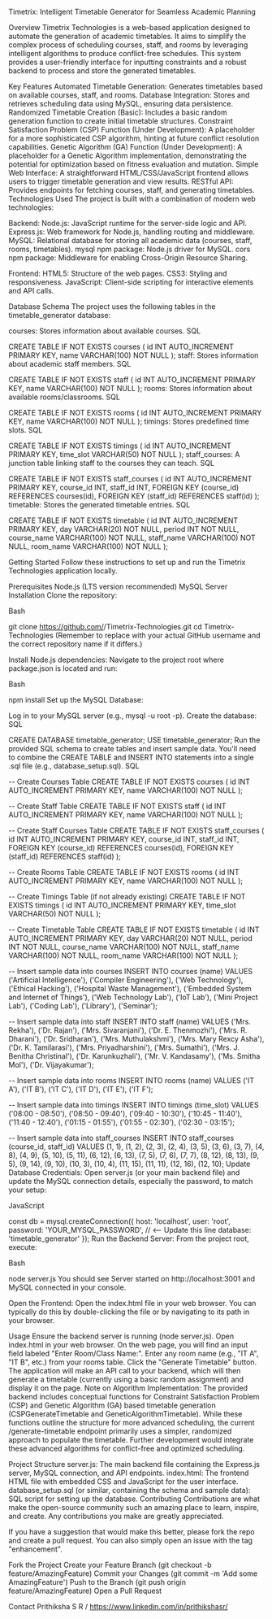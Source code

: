 Timetrix: Intelligent Timetable Generator for Seamless Academic Planning

Overview
Timetrix Technologies is a web-based application designed to automate the generation of academic timetables. It aims to simplify the complex process of scheduling courses, staff, and rooms by leveraging intelligent algorithms to produce conflict-free schedules. This system provides a user-friendly interface for inputting constraints and a robust backend to process and store the generated timetables.

Key Features
Automated Timetable Generation: Generates timetables based on available courses, staff, and rooms.
Database Integration: Stores and retrieves scheduling data using MySQL, ensuring data persistence.
Randomized Timetable Creation (Basic): Includes a basic random generation function to create initial timetable structures.
Constraint Satisfaction Problem (CSP) Function (Under Development): A placeholder for a more sophisticated CSP algorithm, hinting at future conflict resolution capabilities.
Genetic Algorithm (GA) Function (Under Development): A placeholder for a Genetic Algorithm implementation, demonstrating the potential for optimization based on fitness evaluation and mutation.
Simple Web Interface: A straightforward HTML/CSS/JavaScript frontend allows users to trigger timetable generation and view results.
RESTful API: Provides endpoints for fetching courses, staff, and generating timetables.
Technologies Used
The project is built with a combination of modern web technologies:

Backend:
Node.js: JavaScript runtime for the server-side logic and API.
Express.js: Web framework for Node.js, handling routing and middleware.
MySQL: Relational database for storing all academic data (courses, staff, rooms, timetables).
mysql npm package: Node.js driver for MySQL.
cors npm package: Middleware for enabling Cross-Origin Resource Sharing.

Frontend:
HTML5: Structure of the web pages.
CSS3: Styling and responsiveness.
JavaScript: Client-side scripting for interactive elements and API calls.

Database Schema
The project uses the following tables in the timetable_generator database:

courses: Stores information about available courses.
SQL

CREATE TABLE IF NOT EXISTS courses (
    id INT AUTO_INCREMENT PRIMARY KEY,
    name VARCHAR(100) NOT NULL
);
staff: Stores information about academic staff members.
SQL

CREATE TABLE IF NOT EXISTS staff (
    id INT AUTO_INCREMENT PRIMARY KEY,
    name VARCHAR(100) NOT NULL
);
rooms: Stores information about available rooms/classrooms.
SQL

CREATE TABLE IF NOT EXISTS rooms (
    id INT AUTO_INCREMENT PRIMARY KEY,
    name VARCHAR(100) NOT NULL
);
timings: Stores predefined time slots.
SQL

CREATE TABLE IF NOT EXISTS timings (
    id INT AUTO_INCREMENT PRIMARY KEY,
    time_slot VARCHAR(50) NOT NULL
);
staff_courses: A junction table linking staff to the courses they can teach.
SQL

CREATE TABLE IF NOT EXISTS staff_courses (
    id INT AUTO_INCREMENT PRIMARY KEY,
    course_id INT,
    staff_id INT,
    FOREIGN KEY (course_id) REFERENCES courses(id),
    FOREIGN KEY (staff_id) REFERENCES staff(id)
);
timetable: Stores the generated timetable entries.
SQL

CREATE TABLE IF NOT EXISTS timetable (
    id INT AUTO_INCREMENT PRIMARY KEY,
    day VARCHAR(20) NOT NULL,
    period INT NOT NULL,
    course_name VARCHAR(100) NOT NULL,
    staff_name VARCHAR(100) NOT NULL,
    room_name VARCHAR(100) NOT NULL
);

Getting Started
Follow these instructions to set up and run the Timetrix Technologies application locally.

Prerequisites
Node.js (LTS version recommended)
MySQL Server
Installation
Clone the repository:

Bash

git clone https://github.com/<YourGitHubUsername>/Timetrix-Technologies.git
cd Timetrix-Technologies
(Remember to replace <YourGitHubUsername> with your actual GitHub username and the correct repository name if it differs.)

Install Node.js dependencies:
Navigate to the project root where package.json is located and run:

Bash

npm install
Set up the MySQL Database:

Log in to your MySQL server (e.g., mysql -u root -p).
Create the database:
SQL

CREATE DATABASE timetable_generator;
USE timetable_generator;
Run the provided SQL schema to create tables and insert sample data. You'll need to combine the CREATE TABLE and INSERT INTO statements into a single .sql file (e.g., database_setup.sql).
SQL

-- Create Courses Table
CREATE TABLE IF NOT EXISTS courses (
    id INT AUTO_INCREMENT PRIMARY KEY,
    name VARCHAR(100) NOT NULL
);

-- Create Staff Table
CREATE TABLE IF NOT EXISTS staff (
    id INT AUTO_INCREMENT PRIMARY KEY,
    name VARCHAR(100) NOT NULL
);

-- Create Staff Courses Table
CREATE TABLE IF NOT EXISTS staff_courses (
    id INT AUTO_INCREMENT PRIMARY KEY,
    course_id INT,
    staff_id INT,
    FOREIGN KEY (course_id) REFERENCES courses(id),
    FOREIGN KEY (staff_id) REFERENCES staff(id)
);

-- Create Rooms Table
CREATE TABLE IF NOT EXISTS rooms (
    id INT AUTO_INCREMENT PRIMARY KEY,
    name VARCHAR(100) NOT NULL
);

-- Create Timings Table (if not already existing)
CREATE TABLE IF NOT EXISTS timings (
    id INT AUTO_INCREMENT PRIMARY KEY,
    time_slot VARCHAR(50) NOT NULL
);

-- Create Timetable Table
CREATE TABLE IF NOT EXISTS timetable (
    id INT AUTO_INCREMENT PRIMARY KEY,
    day VARCHAR(20) NOT NULL,
    period INT NOT NULL,
    course_name VARCHAR(100) NOT NULL,
    staff_name VARCHAR(100) NOT NULL,
    room_name VARCHAR(100) NOT NULL
);

-- Insert sample data into courses
INSERT INTO courses (name) VALUES 
('Artificial Intelligence'), 
('Compiler Engineering'), 
('Web Technology'), 
('Ethical Hacking'), 
('Hospital Waste Management'), 
('Embedded System and Internet of Things'),
('Web Technology Lab'), 
('IoT Lab'), 
('Mini Project Lab'), 
('Coding Lab'), 
('Library'), 
('Seminar');

-- Insert sample data into staff
INSERT INTO staff (name) VALUES 
('Mrs. Rekha'), 
('Dr. Rajan'), 
('Mrs. Sivaranjani'), 
('Dr. E. Thenmozhi'), 
('Mrs. R. Dharani'), 
('Dr. Sridharan'), 
('Mrs. Muthulakshmi'), 
('Mrs. Mary Rexcy Asha'), 
('Dr. K. Tamilarasi'), 
('Mrs. Priyadharshini'), 
('Mrs. Sumathi'), 
('Mrs. J. Benitha Christinal'), 
('Dr. Karunkuzhali'), 
('Mr. V. Kandasamy'), 
('Ms. Smitha Mol'), 
('Dr. Vijayakumar');

-- Insert sample data into rooms
INSERT INTO rooms (name) VALUES 
('IT A'), 
('IT B'), 
('IT C'), 
('IT D'), 
('IT E'), 
('IT F');

-- Insert sample data into timings
INSERT INTO timings (time_slot) VALUES 
('08:00 - 08:50'), 
('08:50 - 09:40'), 
('09:40 - 10:30'), 
('10:45 - 11:40'), 
('11:40 - 12:40'), 
('01:15 - 01:55'), 
('01:55 - 02:30'), 
('02:30 - 03:15');

-- Insert sample data into staff_courses
INSERT INTO staff_courses (course_id, staff_id) VALUES
(1, 1), (1, 2),
(2, 3), (2, 4),
(3, 5), (3, 6), (3, 7),
(4, 8), (4, 9),
(5, 10), (5, 11),
(6, 12), (6, 13),
(7, 5), (7, 6), (7, 7),
(8, 12), (8, 13),
(9, 5), (9, 14), (9, 10),
(10, 3), (10, 4),
(11, 15), (11, 11),
(12, 16), (12, 10);
Update Database Credentials: Open server.js (or your main backend file) and update the MySQL connection details, especially the password, to match your setup:

JavaScript

const db = mysql.createConnection({
    host: 'localhost',
    user: 'root',
    password: 'YOUR_MYSQL_PASSWORD', // <-- Update this line
    database: 'timetable_generator'
});
Run the Backend Server:
From the project root, execute:

Bash

node server.js
You should see Server started on http://localhost:3001 and MySQL connected in your console.

Open the Frontend:
Open the index.html file in your web browser. You can typically do this by double-clicking the file or by navigating to its path in your browser.

Usage
Ensure the backend server is running (node server.js).
Open index.html in your web browser.
On the web page, you will find an input field labeled "Enter Room/Class Name:".
Enter any room name (e.g., "IT A", "IT B", etc.) from your rooms table.
Click the "Generate Timetable" button.
The application will make an API call to your backend, which will then generate a timetable (currently using a basic random assignment) and display it on the page.
Note on Algorithm Implementation:
The provided backend includes conceptual functions for Constraint Satisfaction Problem (CSP) and Genetic Algorithm (GA) based timetable generation (CSPGenerateTimetable and GeneticAlgorithmTimetable). While these functions outline the structure for more advanced scheduling, the current /generate-timetable endpoint primarily uses a simpler, randomized approach to populate the timetable. Further development would integrate these advanced algorithms for conflict-free and optimized scheduling.

Project Structure
server.js: The main backend file containing the Express.js server, MySQL connection, and API endpoints.
index.html: The frontend HTML file with embedded CSS and JavaScript for the user interface.
database_setup.sql (or similar, containing the schema and sample data): SQL script for setting up the database.
Contributing
Contributions are what make the open-source community such an amazing place to learn, inspire, and create. Any contributions you make are greatly appreciated.

If you have a suggestion that would make this better, please fork the repo and create a pull request. You can also simply open an issue with the tag "enhancement".

Fork the Project
Create your Feature Branch (git checkout -b feature/AmazingFeature)
Commit your Changes (git commit -m 'Add some AmazingFeature')
Push to the Branch (git push origin feature/AmazingFeature)
Open a Pull Request

Contact
Prithiksha S R / https://www.linkedin.com/in/prithikshasr/
